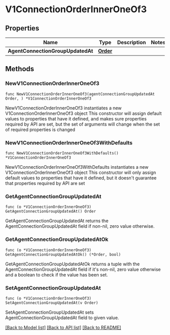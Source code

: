 # V1ConnectionOrderInnerOneOf3

## Properties

Name | Type | Description | Notes
------------ | ------------- | ------------- | -------------
**AgentConnectionGroupUpdatedAt** | [**Order**](Order.md) |  | 

## Methods

### NewV1ConnectionOrderInnerOneOf3

`func NewV1ConnectionOrderInnerOneOf3(agentConnectionGroupUpdatedAt Order, ) *V1ConnectionOrderInnerOneOf3`

NewV1ConnectionOrderInnerOneOf3 instantiates a new V1ConnectionOrderInnerOneOf3 object
This constructor will assign default values to properties that have it defined,
and makes sure properties required by API are set, but the set of arguments
will change when the set of required properties is changed

### NewV1ConnectionOrderInnerOneOf3WithDefaults

`func NewV1ConnectionOrderInnerOneOf3WithDefaults() *V1ConnectionOrderInnerOneOf3`

NewV1ConnectionOrderInnerOneOf3WithDefaults instantiates a new V1ConnectionOrderInnerOneOf3 object
This constructor will only assign default values to properties that have it defined,
but it doesn't guarantee that properties required by API are set

### GetAgentConnectionGroupUpdatedAt

`func (o *V1ConnectionOrderInnerOneOf3) GetAgentConnectionGroupUpdatedAt() Order`

GetAgentConnectionGroupUpdatedAt returns the AgentConnectionGroupUpdatedAt field if non-nil, zero value otherwise.

### GetAgentConnectionGroupUpdatedAtOk

`func (o *V1ConnectionOrderInnerOneOf3) GetAgentConnectionGroupUpdatedAtOk() (*Order, bool)`

GetAgentConnectionGroupUpdatedAtOk returns a tuple with the AgentConnectionGroupUpdatedAt field if it's non-nil, zero value otherwise
and a boolean to check if the value has been set.

### SetAgentConnectionGroupUpdatedAt

`func (o *V1ConnectionOrderInnerOneOf3) SetAgentConnectionGroupUpdatedAt(v Order)`

SetAgentConnectionGroupUpdatedAt sets AgentConnectionGroupUpdatedAt field to given value.



[[Back to Model list]](../README.md#documentation-for-models) [[Back to API list]](../README.md#documentation-for-api-endpoints) [[Back to README]](../README.md)


